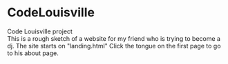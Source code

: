 # CodeLouisville
Code Louisville project<br>
This is a rough sketch of a website for my friend who is trying to become a dj. The site starts on "landing.html" Click the tongue on the first page to go to his about page.
